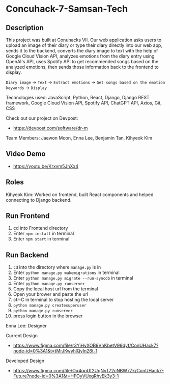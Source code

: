 # Concuhack-7-Samsan-Tech

## Description

This project was built at Conuhacks VII. Our web application asks users to upload an image of their diary or type their diary directly into our web app, sends it to the backend, converts the diary image to text with the help of Google Cloud Vision API, analyzes emotions from the diary entry using OpenAI's API, uses Spotify API to get recommended songs based on the analyzed emotions, then sends those information back to the frontend to display.

`Diary image` -> `Text` -> `Extract emotions` -> `Get songs based on the emotion keywords` -> `Display`

Technologies used: JavaScript, Python, React, Django, Django REST framework, Google Cloud Vision API, Spotify API, ChatGPT API, Axios, Git, CSS

Check out our project on Devpost:

* https://devpost.com/software/dr-m

Team Members: Jaewon Moon, Enna Lee, Benjamin Tan, Kihyeok Kim

## Video Demo ##

* https://youtu.be/Krxvm5JhXx4

## Roles ##

Kihyeok Kim: Worked on frontend, built React components and helped connecting to Django backend.

## Run Frontend ##

1. cd into Frontend directory
2. Enter `npm install` in terminal
3. Enter `npm start` in terminal

## Run Backend ##

1. `cd` into the directory where `manage.py` is in
2. Enter `python manage.py makemigrations` in terminal
3. Enter `python manage.py migrate --run-syncdb` in terminal
4. Enter `python manage.py runserver`
5. Copy the local host url from the terminal
5. Open your brower and paste the url
6. ctr-C in terminal to stop hosting the local server
7. `python manage.py createsuperuser`
8. `python manage.py runserver`
9. press login button in the browser

Enna Lee: Designer

Current Design
* https://www.figma.com/file/r3YiHvXOB9VhKbetV99dyf/ConUHack7?node-id=0%3A1&t=tMrJKwyhlQyIn26t-1

Developed Design
* https://www.figma.com/file/Oq4qpUf2UqNvT72cNBW7Zk/ConUHack7-Future?node-id=0%3A1&t=HFOyVUxgRhvEk3y3-1
